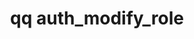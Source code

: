 ---
category: auth
command: auth_modify_role
optional_options:
- alternate:
  - --role
  help: Name of the role to modify
  name: -r
  required: true
- alternate:
  - --description
  help: New description of the role
  name: -d
  required: false
- alternate:
  - --privileges-file
  help: Overwrite the role's privileges with output from auth_list_privileges, cannot
    be used with -G or -R
  name: -p
  required: false
- alternate:
  - --grant
  help: Privilege to add to this role (may be repeated)
  name: -G
  required: false
- alternate:
  - --revoke
  help: Privilege to remove from this role (may be repeated)
  name: -R
  required: false
permalink: /qq-cli-command-guide/auth/auth_modify_role.html
positional_options: []
sidebar: qq_cli_command_reference_sidebar
summary: This section explains how to use the <code>qq auth_modify_role</code> command.
synopsis: Modify a custom role.
title: qq auth_modify_role
usage: qq auth_modify_role [-h] -r ROLE [-d DESCRIPTION] [-p PRIVILEGES_FILE] [-G
  PRIVILEGE [PRIVILEGE ...]] [-R PRIVILEGE [PRIVILEGE ...]]
zendesk_source: qq CLI Command Guide

---